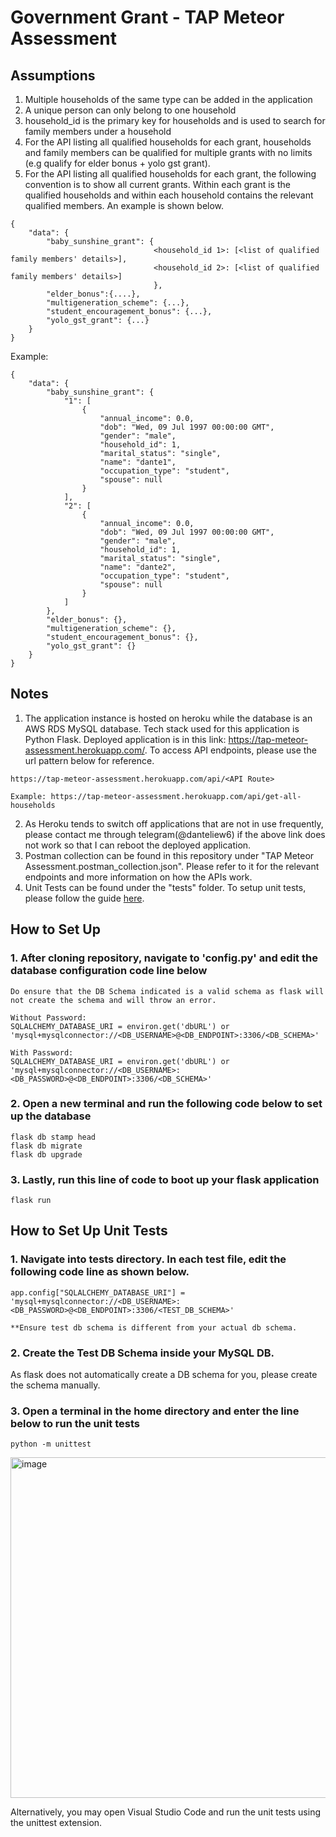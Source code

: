 
# Government Grant - TAP Meteor Assessment


## Assumptions
1. Multiple households of the same type can be added in the application
2. A unique person can only belong to one household
3. household_id is the primary key for households and is used to search for family members under a household
4. For the API listing all qualified households for each grant, households and family members can be qualified for multiple grants with no limits (e.g qualify for elder bonus + yolo gst grant).
5. For the API listing all qualified households for each grant, the following convention is to show all current grants. Within each grant is the qualified households and within each household contains the relevant qualified members. An example is shown below.
```
{
    "data": {
        "baby_sunshine_grant": {
                                <household_id 1>: [<list of qualified family members' details>],
                                <household_id 2>: [<list of qualified family members' details>]
                                },
        "elder_bonus":{....},
        "multigeneration_scheme": {...},
        "student_encouragement_bonus": {...},
        "yolo_gst_grant": {...}
    }
}
```
Example:
```
{
    "data": {
        "baby_sunshine_grant": {
            "1": [
                {
                    "annual_income": 0.0,
                    "dob": "Wed, 09 Jul 1997 00:00:00 GMT",
                    "gender": "male",
                    "household_id": 1,
                    "marital_status": "single",
                    "name": "dante1",
                    "occupation_type": "student",
                    "spouse": null
                }
            ],
            "2": [
                {
                    "annual_income": 0.0,
                    "dob": "Wed, 09 Jul 1997 00:00:00 GMT",
                    "gender": "male",
                    "household_id": 1,
                    "marital_status": "single",
                    "name": "dante2",
                    "occupation_type": "student",
                    "spouse": null
                }
            ]
        },
        "elder_bonus": {},
        "multigeneration_scheme": {},
        "student_encouragement_bonus": {},
        "yolo_gst_grant": {}
    }
}
```

## Notes
1. The application instance is hosted on heroku while the database is an AWS RDS MySQL database. Tech stack used for this application is Python Flask. Deployed application is in this link: https://tap-meteor-assessment.herokuapp.com/. To access API endpoints, please use the url pattern below for reference.
```
https://tap-meteor-assessment.herokuapp.com/api/<API Route>

Example: https://tap-meteor-assessment.herokuapp.com/api/get-all-households
```
2. As Heroku tends to switch off applications that are not in use frequently, please contact me through telegram(@danteliew6) if the above link does not work so that I can reboot the deployed application.
3. Postman collection can be found in this repository under "TAP Meteor Assessment.postman_collection.json". Please refer to it for the relevant endpoints and more information on how the APIs work.
4. Unit Tests can be found under the "tests" folder. To setup unit tests, please follow the guide [here](#how-to-set-up-unit-tests).

## How to Set Up
### 1. After cloning repository, navigate to 'config.py' and edit the database configuration code line below

```
Do ensure that the DB Schema indicated is a valid schema as flask will not create the schema and will throw an error.

Without Password:
SQLALCHEMY_DATABASE_URI = environ.get('dbURL') or 'mysql+mysqlconnector://<DB_USERNAME>@<DB_ENDPOINT>:3306/<DB_SCHEMA>'

With Password:
SQLALCHEMY_DATABASE_URI = environ.get('dbURL') or 'mysql+mysqlconnector://<DB_USERNAME>:<DB_PASSWORD>@<DB_ENDPOINT>:3306/<DB_SCHEMA>'
```

### 2. Open a new terminal and run the following code below to set up the database
```
flask db stamp head
flask db migrate
flask db upgrade
```

### 3. Lastly, run this line of code to boot up your flask application
```
flask run
```

## How to Set Up Unit Tests
### 1. Navigate into tests directory. In each test file, edit the following code line as shown below.
```
app.config["SQLALCHEMY_DATABASE_URI"] = 'mysql+mysqlconnector://<DB_USERNAME>:<DB_PASSWORD>@<DB_ENDPOINT>:3306/<TEST_DB_SCHEMA>'

**Ensure test db schema is different from your actual db schema.
```

### 2. Create the Test DB Schema inside your MySQL DB.
As flask does not automatically create a DB schema for you, please create the schema manually.

### 3. Open a terminal in the home directory and enter the line below to run the unit tests
```
python -m unittest
```
<img width="545" alt="image" src="https://user-images.githubusercontent.com/61372973/178247149-007734a2-c53b-44f7-a030-850e61695908.png">

Alternatively, you may open Visual Studio Code and run the unit tests using the unittest extension.

